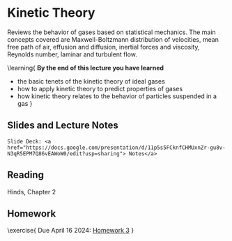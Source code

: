 # Kinetic Theory

Reviews the behavior of gases based on statistical mechanics. The main concepts covered are Maxwell-Boltzmann distribution of velocities, mean free path of air, effusion and diffusion, inertial forces and viscosity, Reynolds number, laminar and turbulent flow.

\learning{
**By the end of this lecture you have learned**
- the basic tenets of the kinetic theory of ideal gases
- how to apply kinetic theory to predict properties of gases
- how kinetic theory relates to the behavior of particles suspended in a gas
}

## Slides and Lecture Notes

~~~
Slide Deck: <a href="https://docs.google.com/presentation/d/11p5s5FCknfCHMUxnZr-gu8v-N3qR5EPM7Q86vEAWoW0/edit?usp=sharing"> Notes</a>
~~~

## Reading
Hinds, Chapter 2

## Homework

\exercise{
Due April 16 2024: [Homework 3](https://docs.google.com/document/d/1H48niLzcan2gSxnBiEHxFT723OuABeouts_YG17j04g/edit?usp=sharing) 
}
